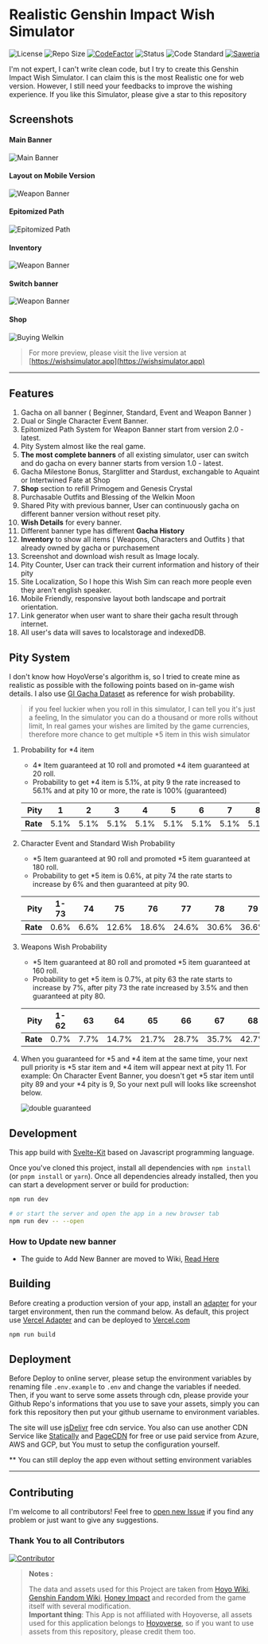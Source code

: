 # Realistic Genshin Impact Wish Simulator

![License](https://badgen.net/github/license/AguzzTN54/Genshin-Impact-Wish-Simulator?icon:github) ![Repo Size](https://img.shields.io/github/repo-size/AguzzTN54/Genshin-Impact-Wish-Simulator?color=fa0) [![CodeFactor](https://www.codefactor.io/repository/github/aguzztn54/genshin-impact-wish-simulator/badge)](https://www.codefactor.io/repository/github/aguzztn54/genshin-impact-wish-simulator) ![Status](https://badgen.net/github/checks/AguzzTN54/Genshin-Impact-Wish-Simulator) ![Code Standard](https://badgen.net/badge/code%20style/standard/f2a) [![Saweria](https://badgen.net/badge/Saweria/AguzzTN54/F96854)](https://saweria.co/AguzzTN54)

I'm not expert, I can't write clean code, but I try to create this Genshin Impact Wish Simulator. I can claim this is the most Realistic one for web version. However, I still need your feedbacks to improve the wishing experience. If you like this Simulator, please give a star to this repository

## Screenshots

#### Main Banner

![Main Banner](static/screenshot/meta-picture.jpg)

#### Layout on Mobile Version

![Weapon Banner](static/screenshot/mobile-weapon.jpg)

#### Epitomized Path

![Epitomized Path](static/screenshot/epitomized-path.jpg)

#### Inventory

![Weapon Banner](static/screenshot/inventory.jpg)

#### Switch banner

![Weapon Banner](static/screenshot/switch-banner.jpg)

#### Shop

![Buying Welkin](https://user-images.githubusercontent.com/13815468/178100892-2d9940fb-921d-4404-840d-c290a41d83a9.gif)

> For more preview, please visit the live version at [https://wishsimulator.app](https://wishsimulator.app)

---

## Features

1. Gacha on all banner ( Beginner, Standard, Event and Weapon Banner )
2. Dual or Single Character Event Banner.
3. Epitomized Path System for Weapon Banner start from version 2.0 - latest.
4. Pity System almost like the real game.
5. **The most complete banners** of all existing simulator, user can switch and do gacha on every banner starts from version 1.0 - latest.
6. Gacha Milestone Bonus, Starglitter and Stardust, exchangable to Aquaint or Intertwined Fate at Shop
7. **Shop** section to refill Primogem and Genesis Crystal
8. Purchasable Outfits and Blessing of the Welkin Moon
9. Shared Pity with previous banner, User can continuously gacha on different banner version without reset pity.
10. **Wish Details** for every banner.
11. Different banner type has different **Gacha History**
12. **Inventory** to show all items ( Weapons, Characters and Outfits ) that already owned by gacha or purchasement
13. Screenshot and download wish result as Image localy.
14. Pity Counter, User can track their current information and history of their pity
15. Site Localization, So I hope this Wish Sim can reach more people even they aren't english speaker.
16. Mobile Friendly, responsive layout both landscape and portrait orientation.
17. Link generator when user want to share their gacha result through internet.
18. All user's data will saves to localstorage and indexedDB.

## Pity System

I don't know how HoyoVerse's algorithm is, so I tried to create mine as realistic as possible with the following points based on in-game wish details. I also use [GI Gacha Dataset](https://github.com/OneBST/GI_gacha_dataset) as reference for wish probability.

> if you feel luckier when you roll in this simulator, I can tell you it's just a feeling, In the simulator you can do a thousand or more rolls without limit, In real games your wishes are limited by the game currencies, therefore more chance to get multiple \*5 item in this wish simulator

1. Probability for \*4 item

   - 4* Item guaranteed at 10 roll and promoted *4 item guaranteed at 20 roll.
   - Probability to get \*4 item is 5.1%, at pity 9 the rate increased to 56.1% and at pity 10 or more, the rate is 100% (guaranteed)

   | **Pity** |  1   |  2   |  3   |  4   |  5   |  6   |  7   |  8   |   9   |  10  |  11  |
   | -------: | :--: | :--: | :--: | :--: | :--: | :--: | :--: | :--: | :---: | :--: | :--: |
   | **Rate** | 5.1% | 5.1% | 5.1% | 5.1% | 5.1% | 5.1% | 5.1% | 5.1% | 56.1% | 100% | 100% |

2. Character Event and Standard Wish Probability

   - *5 Item guaranteed at 90 roll and promoted *5 item guaranteed at 180 roll.
   - Probability to get \*5 item is 0.6%, at pity 74 the rate starts to increase by 6% and then guaranteed at pity 90.

   | **Pity** | 1-73 |  74  |  75   |  76   |  77   |  78   |  79   |  80   |  81   |  82   |  83   |  84   |  85   |  86   |  87   |  88   |  89   |  90  |
   | -------: | :--: | :--: | :---: | :---: | :---: | :---: | :---: | :---: | :---: | :---: | :---: | :---: | :---: | :---: | :---: | :---: | :---: | :--: |
   | **Rate** | 0.6% | 6.6% | 12.6% | 18.6% | 24.6% | 30.6% | 36.6% | 42.6% | 48.6% | 54.6% | 60.6% | 66.6% | 72.6% | 78.6% | 84.6% | 90.6% | 96.6% | 100% |

3. Weapons Wish Probability

   - *5 Item guaranteed at 80 roll and promoted *5 item guaranteed at 160 roll.
   - Probability to get \*5 item is 0.7%, at pity 63 the rate starts to increase by 7%, after pity 73 the rate increased by 3.5% and then guaranteed at pity 80.

   | **Pity** | 1-62 |  63  |  64   |  65   |  66   |  67   |  68   |  69   |  70   |  71   |  72   |  73   |  74   |  75   |  76   |  77   |  78   |  79   |  80  |
   | -------: | :--: | :--: | :---: | :---: | :---: | :---: | :---: | :---: | :---: | :---: | :---: | :---: | :---: | :---: | :---: | :---: | :---: | :---: | :--: |
   | **Rate** | 0.7% | 7.7% | 14.7% | 21.7% | 28.7% | 35.7% | 42.7% | 49.7% | 56.7% | 63.7% | 70.7% | 77.7% | 81.2% | 84.7% | 88.2% | 91.7% | 95.2% | 98.7% | 100% |

4. When you guaranteed for *5 and *4 item at the same time, your next pull priority is *5 star item and *4 item will appear next at pity 11. For example: On Character Event Banner, you doesn't get *5 star item until pity 89 and your *4 pity is 9, So your next pull will looks like screenshot below.

   ![double guaranteed](static/screenshot/double-guaranteed.png)

## Development

This app build with [Svelte-Kit](https://kit.svelte.dev/) based on Javascript programming language.

Once you've cloned this project, install all dependencies with `npm install` (or `pnpm install` or `yarn`). Once all dependencies already installed, then you can start a development server or build for production:

```bash
npm run dev

# or start the server and open the app in a new browser tab
npm run dev -- --open
```

### How to Update new banner

- The guide to Add New Banner are moved to Wiki, [Read Here](https://github.com/AguzzTN54/Genshin-Impact-Wish-Simulator/wiki/How-to-Add-more-Banner)

## Building

Before creating a production version of your app, install an [adapter](https://kit.svelte.dev/docs/adapters) for your target environment, then run the command below. As default, this project use [Vercel Adapter](https://github.com/sveltejs/kit/tree/master/packages/adapter-vercel) and can be deployed to [Vercel.com](https://vercel.com)

```bash
npm run build
```

## Deployment

Before Deploy to online server, please setup the environment variables by renaming file `.env.example` to `.env` and change the variables if needed.
Then, if you want to serve some assets through cdn, please provide your Github Repo's informations that you use to save your assets, simply you can fork this repository then put your github username to environment variables.

The site will use [jsDelivr](https://www.jsdelivr.com/) free cdn service. You also can use another CDN Service like [Statically](https://statically.io/) and [PageCDN](https://pagecdn.com/) for free or use paid service from Azure, AWS and GCP, but You must to setup the configuration yourself.

\*\* You can still deploy the app even without setting environment variables

---

## Contributing

I'm welcome to all contributors! Feel free to [open new Issue](https://github.com/AguzzTN54/Genshin-Impact-Wish-Simulator/issues/new) if you find any problem or just want to give any suggestions.

### Thank You to all Contributors

[![Contributor](https://contrib.rocks/image?repo=AguzzTN54/Genshin-Impact-Wish-Simulator)](https://github.com/AguzzTN54/Genshin-Impact-Wish-Simulator/graphs/contributors)

> **Notes :**
>
> The data and assets used for this Project are taken from [Hoyo Wiki](https://wiki.hoyolab.com/), [Genshin Fandom Wiki](https://genshin-impact.fandom.com/wiki/Genshin_Impact_Wiki), [Honey Impact](https://genshin.honeyhunterworld.com/) and recorded from the game itself with several modification. <br/> **Important thing**: This App is not affiliated with Hoyoverse, all assets used for this application belongs to [Hoyoverse](http://hoyoverse.com/), so if you want to use assets from this repository, please credit them too.
